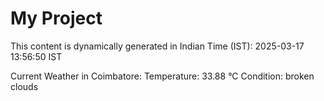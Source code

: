 # My Project

This content is dynamically generated in Indian Time (IST): 2025-03-17 13:56:50 IST


Current Weather in Coimbatore:
Temperature: 33.88 °C
Condition: broken clouds
